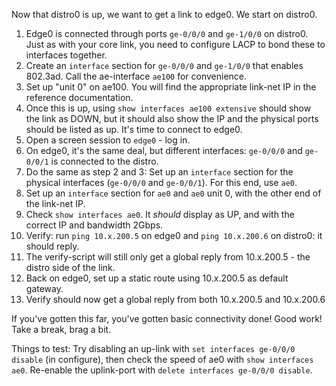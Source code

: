 Now that distro0 is up, we want to get a link to edge0. We start on
distro0.

1. Edge0 is connected through ports `ge-0/0/0` and `ge-1/0/0` on
   distro0. Just as with your core link, you need to configure LACP to bond
   these to interfaces together.
2. Create an `interface` section for `ge-0/0/0` and `ge-1/0/0` that
   enables 802.3ad. Call the ae-interface `ae100` for convenience.
3. Set up "unit 0" on ae100. You will find the appropriate link-net IP in
   the reference documentation.
4. Once this is up, using `show interfaces ae100 extensive` should show
   the link as DOWN, but it should also show the IP and the physical ports
   should be listed as up. It's time to connect to edge0.
5. Open a screen session to `edge0` - log in.
6. On edge0, it's the same deal, but different interfaces: `ge-0/0/0` and
   `ge-0/0/1` is connected to the distro.
7. Do the same as step 2 and 3: Set up an `interface` section for the
   physical interfaces (`ge-0/0/0` and `ge-0/0/1`). For this end, use
   `ae0`.
8. Set up an `interface` section for `ae0` and `ae0` unit 0, with the
   other end of the link-net IP.
9. Check `show interfaces ae0`. It _should_ display as UP, and with the
   correct IP and bandwidth 2Gbps.
10. Verify: run `ping 10.x.200.5` on edge0 and `ping 10.x.200.6` on
    distro0: it should reply.
11. The verify-script will still only get a global reply from 10.x.200.5 -
    the distro side of the link.
12. Back on edge0, set up a static route using 10.x.200.5 as default
    gateway.
13. Verify should now get a global reply from both 10.x.200.5 and
    10.x.200.6

If you've gotten this far, you've gotten basic connectivity done! Good
work! Take a break, brag a bit.

Things to test: Try disabling an up-link with `set interfaces ge-0/0/0
disable` (in configure), then check the speed of ae0 with `show
interfaces ae0`. Re-enable the uplink-port with `delete interfaces
ge-0/0/0 disable`.
